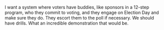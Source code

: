 I want a system where voters have buddies, like sponsors in a 12-step program, who they commit to voting, and they engage on Election Day and make sure they do. They escort them to the poll if necessary. We should have drills. What an incredible demonstration that would be.
